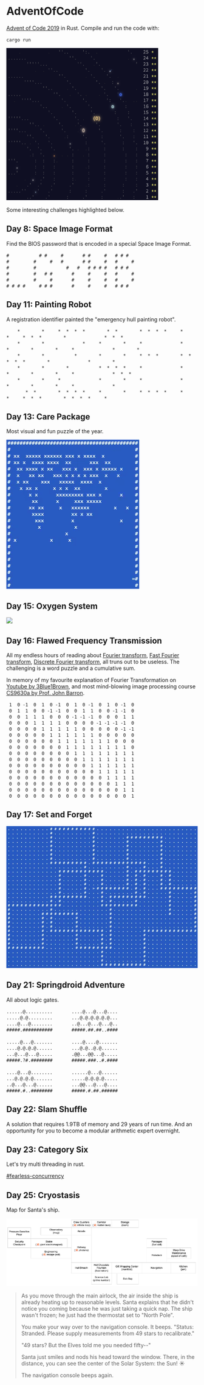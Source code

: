 # AdventOfCode

[Advent of Code 2019](https://adventofcode.com/2019/) in Rust. Compile and run the code with:

```
cargo run
```

<img src="images/aoc.png" width=400 height=400/>

Some interesting challenges highlighted below.

## Day 8: Space Image Format

Find the BIOS password that is encoded in a special Space Image Format.

```
#           # #     #       # #     #   # # #     
#         #     #   #       # #     #   #     #   
#         #           #   #   # # # #   # # #     
#         #   # #       #     #     #   #     #   
#         #     #       #     #     #   #     #   
# # # #     # # #       #     #     #   # # #     
```

## Day 11: Painting Robot

A registration identifier painted the "emergency hull painting robot".

```
    *        *     *  *  *  *        *  *        *  *  *  *     *        *     *  *  *        *              *  *  *             
    *        *              *     *        *     *              *     *        *        *     *              *        *          
    *        *           *        *        *     *  *  *        *  *           *  *  *        *              *        *          
    *        *        *           *  *  *  *     *              *     *        *        *     *              *  *  *             
    *        *     *              *        *     *              *     *        *        *     *              *                   
       *  *        *  *  *  *     *        *     *  *  *  *     *        *     *  *  *        *  *  *  *     *                   
```

## Day 13: Care Package

Most visual and fun puzzle of the year.

![](images/day13_brick_breaker.gif) 

## Day 15: Oxygen System

![](images/day15_maze_runner.gif) 


## Day 16: Flawed Frequency Transmission

All my endless hours of reading about [Fourier transform](https://en.wikipedia.org/wiki/Fourier_transform), [Fast Fourier transform](https://en.wikipedia.org/wiki/Fast_Fourier_transform), [Discrete Fourier transform](https://en.wikipedia.org/wiki/Discrete_Fourier_transform), all truns out to be useless. The challenging is a word puzzle and a cumulative sum. 

In memory of my favourite explanation of Fourier Transformation on [Youtube by 3Blue1Brown](https://www.youtube.com/watch?v=spUNpyF58BY), and most mind-blowing image processing course [CS9630a by Prof. John Barron](http://www.csd.uwo.ca/courses/CS9630a/).

```
 1  0 -1  0  1  0 -1  0  1  0 -1  0  1  0 -1  0 
 0  1  1  0  0 -1 -1  0  0  1  1  0  0 -1 -1  0 
 0  0  1  1  1  0  0  0 -1 -1 -1  0  0  0  1  1 
 0  0  0  1  1  1  1  0  0  0  0 -1 -1 -1 -1  0 
 0  0  0  0  1  1  1  1  1  0  0  0  0  0 -1 -1 
 0  0  0  0  0  1  1  1  1  1  1  0  0  0  0  0 
 0  0  0  0  0  0  1  1  1  1  1  1  1  0  0  0 
 0  0  0  0  0  0  0  1  1  1  1  1  1  1  1  0 
 0  0  0  0  0  0  0  0  1  1  1  1  1  1  1  1 
 0  0  0  0  0  0  0  0  0  1  1  1  1  1  1  1 
 0  0  0  0  0  0  0  0  0  0  1  1  1  1  1  1 
 0  0  0  0  0  0  0  0  0  0  0  1  1  1  1  1 
 0  0  0  0  0  0  0  0  0  0  0  0  1  1  1  1 
 0  0  0  0  0  0  0  0  0  0  0  0  0  1  1  1 
 0  0  0  0  0  0  0  0  0  0  0  0  0  0  1  1 
 0  0  0  0  0  0  0  0  0  0  0  0  0  0  0  1
```


## Day 17: Set and Forget

![](images/day17_set_and_forget.gif) 

## Day 21: Springdroid Adventure

All about logic gates. 

``` 
......@..........       ....@...@...@....
.....@.@.........       ...@.@.@.@.@.@...
....@...@........       ..@...@...@...@..
#####.###########       #####.##.##..####

.....@...@.......       ....@....@.......
....@.@.@.@......       ...@.@..@.@......
...@...@...@.....       .@@...@@...@.....
#####.?#.########       #####.###..#.####

....@...@........       ......@...@......
...@.@.@.@.......       .....@.@.@.@.....
..@...@...@......       ...@@...@...@....
#####.#..########       #####.#.##.######
```

## Day 22: Slam Shuffle

A solution that requires 1.9TB of memory and 29 years of run time.
And an opportunity for you to become a modular arithmetic expert overnight. 

## Day 23: Category Six

Let's try multi threading in rust. 

[#fearless-concurrency](https://doc.rust-lang.org/book/ch16-00-concurrency.html#fearless-concurrency)

## Day 25: Cryostasis

Map for Santa's ship.

![](images/day25_santa_ship_map.png)

> As you move through the main airlock, the air inside the ship is already heating up to reasonable levels. Santa explains that he didn't notice you coming because he was just taking a quick nap. The ship wasn't frozen; he just had the thermostat set to "North Pole". 
> 
> You make your way over to the navigation console. It beeps. "Status: Stranded. Please supply measurements from 49 stars to recalibrate." 
> 
> "49 stars? But the Elves told me you needed fifty--" 
> 
> Santa just smiles and nods his head toward the window. There, in the distance, you can see the center of the Solar System: the Sun! ☀️
> 
> The navigation console beeps again. 
